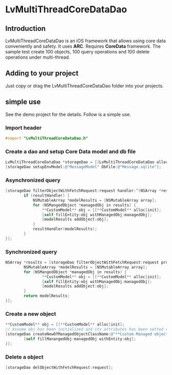 # LvMultiThreadCoreDataDao

## Introduction

LvMultiThreadCoreDataDao is an iOS framework that allows using core data conveniently and safety. It uses **ARC**. Requires **CoreData** framework. The sample test create 100 objects, 100 query operations and 100 delete operations under multi-thread.

## Adding to your project
Just copy or drag the LvMultiThreadCoreDataDao folder into your projects.

## simple use
See the demo project for the details. Follow is a simple use.
### Import header

```` objective-c
#import "LvMultiThreadCoreDataDao.h"
````

### Create a dao and setup Core Data model and db file

```` objective-c
LvMultiThreadCoreDataDao *storageDao = [[LvMultiThreadCoreDataDao alloc]init];
[storageDao setupEnvModel:@"MessageModel" DbFile:@"Message.sqlite"];
````

### Asynchronized query 
```` objective-c
[storageDao filterObjectWithFetchRequest:request handler:^(NSArray *results, NSError *err){
        if (resultHandler) {
            NSMutableArray *modelResults = [NSMutableArray array];
            for (NSMangedObject *managedObj in results) {
                **CustomModel** obj = [[**CustomModel** alloc]init];
                [self fillEntity:obj withManagedObj:managedObj];
                [modelResults addObject:obj];
            }
            resultHandler(modelResults);
        }
}];
````
### Synchronized query
```` objective-c
NSArray *results = [storageDao filterObjectWithFetchRequest:request processor:^NSArray* (NSArray *results, NSError *err){
        NSMutableArray *modelResults = [NSMutableArray array];
        for (NSMangedObject *managedObj in results) {
                **CustomModel** obj = [[**CustomModel** alloc]init];
                [self fillEntity:obj withManagedObj:managedObj];
                [modelResults addObject:obj];
        }
        return modelResults;
}];
````
### Create a new object
```` objective-c
**CustomModel** obj = [[**CustomModel** alloc]init];
// Assume obj has been initialized and its attributes has been setted values
[storageDao createNewOfManagedObjectClassName:@"**Custom Managed object class name**" operate:^(NSManagedObject *managedObj){
        [self fillManangedObj:managedObj withEntity:obj];
}];
````
### Delete a object
```` objective-c
[storageDao delObjectWithFetchRequest:request];
````




